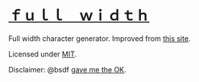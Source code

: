 # [ｆｕｌｌ　ｗｉｄｔｈ](https://width.citrusui.me)

Full width character generator. Improved from [this site](http://wwwwwyoutube.com/fullw.html).

Licensed under [MIT](LICENSE.md).

Disclaimer: @bsdf [gave me the OK](https://twitter.com/bsdf/status/797484933354815488).
